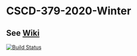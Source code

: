 # CSCD-379-2020-Winter

## See [Wiki](../../wiki)

[![Build Status](https://dev.azure.com/jross31/CSCD%20379%20-%20Winter%202020/_apis/build/status/kenny2892.EWU-CSCD379-2020-Winter?branchName=master)](https://dev.azure.com/jross31/CSCD%20379%20-%20Winter%202020/_build/latest?definitionId=1&branchName=master)
